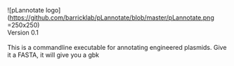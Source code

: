 ![pLannotate logo](https://github.com/barricklab/pLannotate/blob/master/pLannotate.png =250x250)
<br>
Version 0.1
<br><br>
This is a commandline executable for annotating engineered plasmids. Give it a FASTA, it will give you a gbk
